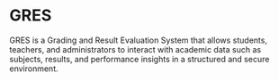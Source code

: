 # GRES
GRES is a Grading and Result Evaluation System that allows students, teachers, and administrators to interact with academic data such as subjects, results, and performance insights in a structured and secure environment.
